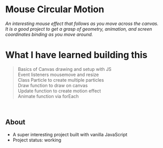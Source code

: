 # Mouse Circular Motion
*An interesting mouse effect that follows as you move across the canvas.*  
*It is a good project to get a grasp of geometry, animation, and screen coordinates binding as you move around.*  

# What I have learned building this  

> Basics of Canvas drawing and setup with JS  
> Event listeners mousemove and resize     
> Class Particle to create multiple particles   
> Draw function to draw on canvas  
> Update function to create motion effect    
> Animate function via forEach    
 

&nbsp;
&nbsp; 
&nbsp;
 

## About

* A super interesting project built with vanilla JavaScript
* Project status: working
